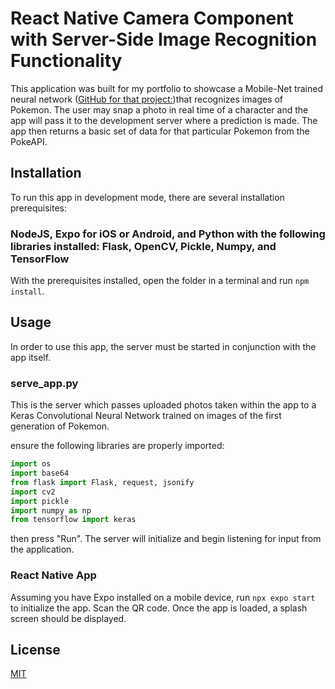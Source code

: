 # React Native Camera Component with Server-Side Image Recognition Functionality

This application was built for my portfolio to showcase a Mobile-Net trained neural network ([GitHub for that project:](https://github.com/chambers5710/Keras_Pokemon_CNN.git))that recognizes images of Pokemon. The user may snap a photo in real time of a character and the app will pass it to the development server where a prediction is made. The app then returns a basic set of data for that particular Pokemon from the PokeAPI. 

## Installation

To run this app in development mode, there are several installation prerequisites:
### NodeJS, Expo for iOS or Android, and Python with the following libraries installed: Flask, OpenCV, Pickle, Numpy, and TensorFlow

With the prerequisites installed, open the folder in a terminal and run ```npm install```.

## Usage

In order to use this app, the server must be started in conjunction with the app itself.

### serve_app.py
This is the server which passes uploaded photos taken within the app to a Keras Convolutional Neural Network trained on images of the first generation
of Pokemon. 

ensure the following libraries are properly imported:
```python
import os
import base64
from flask import Flask, request, jsonify
import cv2
import pickle
import numpy as np
from tensorflow import keras
```
then press "Run". The server will initialize and begin listening for input from the application. 

### React Native App

Assuming you have Expo installed on a mobile device, run ```npx expo start``` to initialize the app. Scan the QR code. Once the app is loaded, a splash screen should be displayed. 


## License

[MIT](https://choosealicense.com/licenses/mit/)